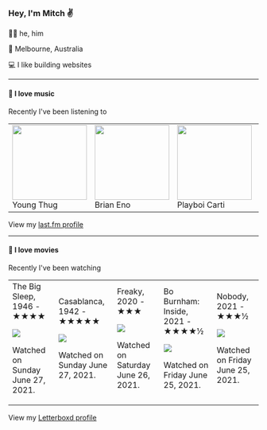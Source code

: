 <article><h3>Hey, I&#x27;m Mitch ✌️</h3><section><p>🙆‍♂️ he, him</p><p>📍 Melbourne, Australia</p><p>💻 I like building websites</p></section><hr/><section><h4>💽 I love music</h4><p>Recently I&#x27;ve been listening to</p><table><tbody><td><img src="https://lastfm.freetls.fastly.net/i/u/174s/c3ef0cd171619836e07f1a7e180e649d.png" height="150px" alt="" role="presentation"/><br/>Young Thug</td><td><img src="https://lastfm.freetls.fastly.net/i/u/174s/918055ba2eb81528f93a8924dbab88f8.png" height="150px" alt="" role="presentation"/><br/>Brian Eno</td><td><img src="https://lastfm.freetls.fastly.net/i/u/174s/ef217b8ec30f02e4afc94b693fc75a27.png" height="150px" alt="" role="presentation"/><br/>Playboi Carti</td><td><img src="https://lastfm.freetls.fastly.net/i/u/174s/d840949fbe414f463f064d6e25006e97.png" height="150px" alt="" role="presentation"/><br/>Militarie Gun</td><td><img src="https://lastfm.freetls.fastly.net/i/u/174s/2df76df7ead648eb8d4f242429a685a0.png" height="150px" alt="" role="presentation"/><br/>Bon Iver</td></tbody></table><span>View my <a href="https://www.last.fm/user/mylsb">last.fm profile</a></span></section><hr/><section><h4>📼 I love movies</h4><p>Recently I&#x27;ve been watching</p><table><tbody><td>The Big Sleep, 1946 - ★★★★<br/><span> <p><img src="https://a.ltrbxd.com/resized/film-poster/5/1/2/4/2/51242-the-big-sleep-0-500-0-750-crop.jpg?k=379bfe89ef"/></p> <p>Watched on Sunday June 27, 2021.</p> </span></td><td>Casablanca, 1942 - ★★★★★<br/><span> <p><img src="https://a.ltrbxd.com/resized/sm/upload/kq/vf/8s/1p/wOBKAoUJZb5qTsWv5XXvVV2vUzz-0-500-0-750-crop.jpg?k=bc461c248e"/></p> <p>Watched on Sunday June 27, 2021.</p> </span></td><td>Freaky, 2020 - ★★★<br/><span> <p><img src="https://a.ltrbxd.com/resized/film-poster/4/8/0/5/2/5/480525-freaky-0-500-0-750-crop.jpg?k=0fae1d4d37"/></p> <p>Watched on Saturday June 26, 2021.</p> </span></td><td>Bo Burnham: Inside, 2021 - ★★★★½<br/><span> <p><img src="https://a.ltrbxd.com/resized/film-poster/7/3/9/7/7/5/739775-bo-burnham-inside-0-500-0-750-crop.jpg?k=230fd8c0c9"/></p> <p>Watched on Friday June 25, 2021.</p> </span></td><td>Nobody, 2021 - ★★★½<br/><span> <p><img src="https://a.ltrbxd.com/resized/film-poster/5/4/2/5/5/5/542555-nobody-0-500-0-750-crop.jpg?k=e3fb50b49d"/></p> <p>Watched on Friday June 25, 2021.</p> </span></td></tbody></table><span>View my <a href="https://letterboxd.com/myslab/">Letterboxd profile</a></span></section></article>